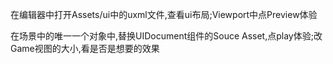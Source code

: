 在编辑器中打开Assets/ui中的uxml文件,查看ui布局;Viewport中点Preview体验

在场景中的唯一一个对象中,替换UIDocument组件的Souce Asset,点play体验;改Game视图的大小,看是否是想要的效果
